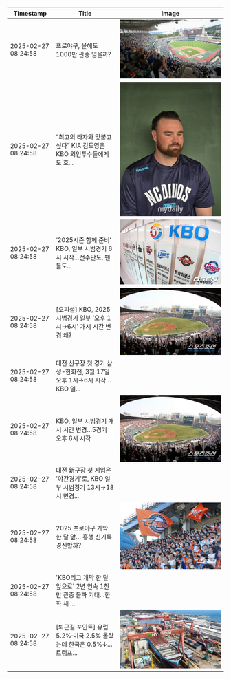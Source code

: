 | Timestamp           | Title                             | Image                                     |
|---------------------|-----------------------------------|-------------------------------------------|
| 2025-02-27 08:24:58 | 프로야구, 올해도 1000만 관중 넘을까? | ![Image](images/1740644699054_프로야구__올해도_1000만_관중_넘_image.jpg) |
| 2025-02-27 08:24:58 | “최고의 타자와 맞붙고 싶다” KIA 김도영은 KBO 외인투수들에게도 호... | ![Image](images/1740644702132__최고의_타자와_맞붙고_싶다__KIA_image.jpg) |
| 2025-02-27 08:24:58 | ‘2025시즌 함께 준비’ KBO, 일부 시범경기 6시 시작…선수단도, 팬들도... | ![Image](images/1740644702646__2025시즌_함께_준비__KBO___image.jpg) |
| 2025-02-27 08:24:58 | [오피셜] KBO, 2025 시범경기 일부 '오후 1시→6시' 개시 시간 변경 왜? | ![Image](images/1740644703222__오피셜__KBO__2025_시범경기_image.jpg) |
| 2025-02-27 08:24:58 | 대전 신구장 첫 경기 삼성-한화전, 3월 17일 오후 1시→6시 시작…KBO 일... |  |
| 2025-02-27 08:24:58 | KBO, 일부 시범경기 개시 시간 변경…5경기 오후 6시 시작 | ![Image](images/1740644704223_KBO__일부_시범경기_개시_시간_변_image.jpg) |
| 2025-02-27 08:24:58 | 대전 新구장 첫 게임은 '야간경기'로, KBO 일부 시범경기 13시→18시 변경... |  |
| 2025-02-27 08:24:58 | 2025 프로야구 개막 한 달 앞… 흥행 신기록 경신할까? | ![Image](images/1740644704926_2025_프로야구_개막_한_달_앞___image.jpg) |
| 2025-02-27 08:24:58 | 'KBO리그 개막 한 달 앞으로' 2년 연속 1천만 관중 돌파 기대…한화 새 ... |  |
| 2025-02-27 08:24:58 | [퇴근길 포인트] 유럽 5.2%·미국 2.5% 올랐는데 한국은 0.5%↓…트럼프... | ![Image](images/1740644705767__퇴근길_포인트__유럽_5_2__미국_image.jpg) |
